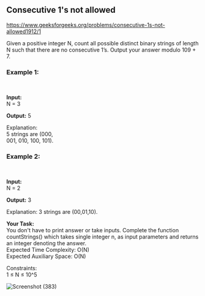 <h2>Consecutive 1's not allowed</h2>

https://www.geeksforgeeks.org/problems/consecutive-1s-not-allowed1912/1

Given a positive integer N, count all possible distinct binary strings of length N such that there are no consecutive 1’s. Output your answer modulo 109 + 7.
 <br>
<h3>Example 1:</h3> <br>

**Input:** <br>
N = 3 <br>

**Output:** 5

Explanation: <br>
5 strings are (000, <br>
001, 010, 100, 101). <br>

<h3>Example 2:</h3> <br>

**Input:** <br>
N = 2 <br>

**Output:** 3

Explanation: 
3 strings are (00,01,10).

**Your Task:** <br>
You don't have to print answer or take inputs. Complete the function countStrings() which takes single integer n, as input parameters and returns an integer denoting the answer. 
 <br>
Expected Time Complexity: O(N) <br>
Expected Auxiliary Space: O(N)

Constraints: <br>
1 ≤ N ≤ 10^5

![Screenshot (383)](https://github.com/shanvii/DSA-GFG-Coding-questions/assets/81086303/ab49c804-f3be-4a93-ab51-9ea08bde0015)

